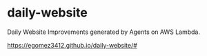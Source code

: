 # daily-website
Daily Website Improvements generated by Agents on AWS Lambda.

https://egomez3412.github.io/daily-website/#
